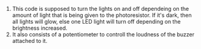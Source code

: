 1. This code is supposed to turn the lights on and off dependeing on the amount of light that is being given to the photoresistor. If it's dark, then all lights will glow, else one LED light will turn off depending on the brightness increased.
2. It also consists of a potentiometer to controll the loudness of the buzzer attached to it.
